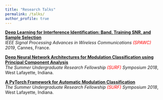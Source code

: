 ```yaml
---
title: "Research Talks"
permalink: /talks/
author_profile: true
---
```


<b>[Deep Learning for Interference Identification: Band, Training SNR, and Sample Selection](http://sharanramjee.github.io/talks/spawc2019)</b> <br>
<i>IEEE Signal Processing Advances in Wireless Communications <span style="color:red">(SPAWC)</span> 2019</i>, Cannes, France.

<b>[Deep Neural Network Architectures for Modulation Classification using Principal Component Analysis](http://sharanramjee.github.io/talks/surf2019b)</b> <br>
<i>The Summer Undergraduate Research Fellowship <span style="color:red">(SURF)</span> Symposium 2018</i>, West Lafayette, Indiana.

<b>[A PyTorch Framework for Automatic Modulation Classification](http://sharanramjee.github.io/talks/surf2019a)</b> <br>
<i>The Summer Undergraduate Research Fellowship <span style="color:red">(SURF)</span> Symposium 2018</i>, West Lafayette, Indiana.
